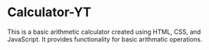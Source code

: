 # Calculator-YT
 This is a basic arithmetic calculator created using HTML, CSS, and JavaScript. It provides functionality for basic arithmatic operations.
